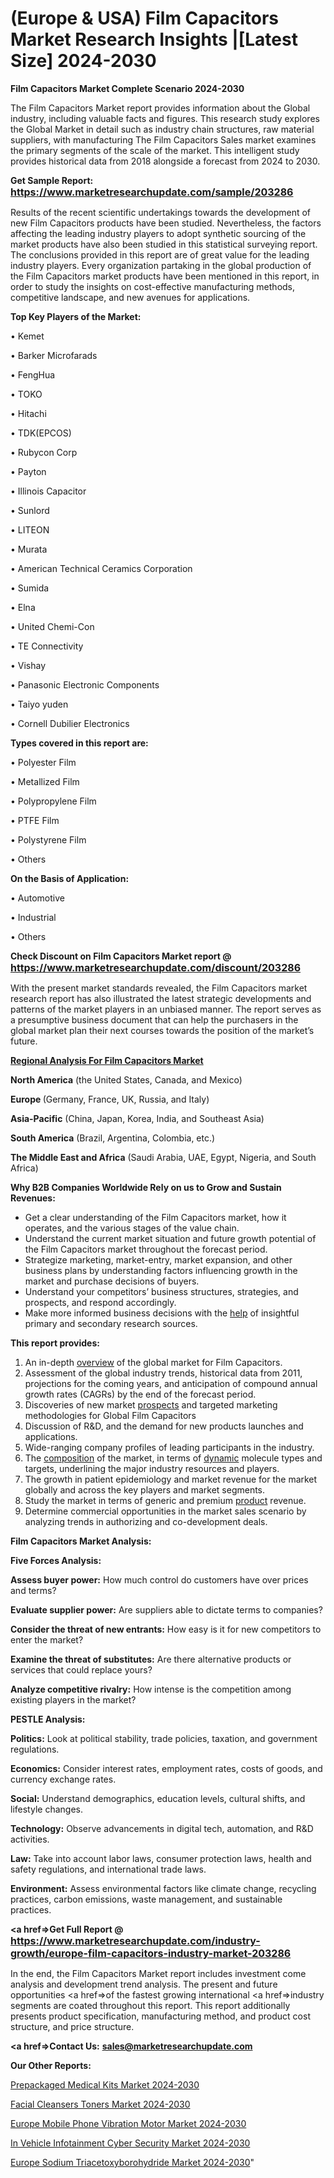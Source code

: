 # (Europe & USA) Film Capacitors Market Research Insights |[Latest Size] 2024-2030

<strong>Film Capacitors Market Complete Scenario 2024-2030</strong>

The Film Capacitors Market report provides information about the Global industry, including valuable facts and figures. This research study explores the Global Market in detail such as industry chain structures, raw material suppliers, with manufacturing The Film Capacitors Sales market examines the primary segments of the scale of the market. This intelligent study provides historical data from 2018 alongside a forecast from 2024 to 2030.

<strong>Get Sample Report: <a href=https://www.marketresearchupdate.com/sample/203286><font size=3 color=#0000ff>https://www.marketresearchupdate.com/sample/203286</font></a></strong>

Results of the recent scientific undertakings towards the development of new Film Capacitors products have been studied. Nevertheless, the factors affecting the leading industry players to adopt synthetic sourcing of the market products have also been studied in this statistical surveying report. The conclusions provided in this report are of great value for the leading industry players. Every organization partaking in the global production of the Film Capacitors market products have been mentioned in this report, in order to study the insights on cost-effective manufacturing methods, competitive landscape, and new avenues for applications.

<strong>Top Key Players of the Market:</strong>

• Kemet

• Barker Microfarads

• FengHua

• TOKO

• Hitachi

• TDK(EPCOS)

• Rubycon Corp

• Payton

• Illinois Capacitor

• Sunlord

• LITEON

• Murata

• American Technical Ceramics Corporation

• Sumida

• Elna

• United Chemi-Con

• TE Connectivity

• Vishay

• Panasonic Electronic Components

• Taiyo yuden

• Cornell Dubilier Electronics

<strong>Types covered in this report are: </strong>

• Polyester Film

• Metallized Film

• Polypropylene Film

• PTFE Film

• Polystyrene Film

• Others

<strong>On the Basis of Application:</strong>

• Automotive

• Industrial

• Others

<strong>Check Discount on Film Capacitors Market report @ <a href=https://www.marketresearchupdate.com/discount/203286><font size=3 color=#0000ff>https://www.marketresearchupdate.com/discount/203286</font></a></strong>

With the present market standards revealed, the Film Capacitors market research report has also illustrated the latest strategic developments and patterns of the market players in an unbiased manner. The report serves as a presumptive business document that can help the purchasers in the global market plan their next courses towards the position of the market’s future.

<strong><u><b>Regional Analysis For Film Capacitors Market</b></u></strong>

<strong><b>North America</b></strong> (the United States, Canada, and Mexico)

<strong><b>Europe </b></strong>(Germany, France, UK, Russia, and Italy)

<strong><b>Asia-Pacific</b></strong> (China, Japan, Korea, India, and Southeast Asia)

<strong><b>South America</b></strong> (Brazil, Argentina, Colombia, etc.)

<strong><b>The Middle East and Africa</b></strong> (Saudi Arabia, UAE, Egypt, Nigeria, and South Africa)

<strong>Why B2B Companies Worldwide Rely on us to Grow and Sustain Revenues:</strong>
<ul>
  <li>Get a clear understanding of the Film Capacitors market, how it operates, and the various stages of the value chain.</li>
  <li>Understand the current market situation and future growth potential of the Film Capacitors market throughout the forecast period.</li>
  <li>Strategize marketing, market-entry, market expansion, and other business plans by understanding factors influencing growth in the market and purchase decisions of buyers.</li>
  <li>Understand your competitors’ business structures, strategies, and prospects, and respond accordingly.</li>
  <li>Make more informed business decisions with the <a href=ASDF991299>help</a> of insightful primary and secondary research sources.</li>
</ul>
<strong>This report provides:</strong>
<ol>
  <li>An in-depth <a href=>overview</a> of the global market for Film Capacitors.</li>
  <li>Assessment of the global industry trends, historical data from 2011, projections for the coming years, and anticipation of compound annual growth rates (CAGRs) by the end of the forecast period.</li>
  <li>Discoveries of new market <a href=>prospects</a> and targeted marketing methodologies for Global Film Capacitors</li>
  <li>Discussion of R&amp;D, and the demand for new products launches and applications.</li>
  <li>Wide-ranging company profiles of leading participants in the industry.</li>
  <li>The <a href=ASDF881288>composition</a> of the market, in terms of <a href=>dynamic</a> molecule types and targets, underlining the major industry resources and players.</li>
  <li>The growth in patient epidemiology and market revenue for the market globally and across the key players and market segments.</li>
  <li>Study the market in terms of generic and premium <a href=>product</a> revenue.</li>
  <li>Determine commercial opportunities in the market sales scenario by analyzing trends in authorizing and co-development deals.</li>
</ol>

<strong>Film Capacitors Market Analysis:</strong>

<strong>Five Forces Analysis:</strong>

<strong>Assess buyer power:</strong> How much control do customers have over prices and terms?

<strong>Evaluate supplier power:</strong> Are suppliers able to dictate terms to companies?

<strong>Consider the threat of new entrants:</strong> How easy is it for new competitors to enter the market?

<strong>Examine the threat of substitutes:</strong> Are there alternative products or services that could replace yours?

<strong>Analyze competitive rivalry:</strong> How intense is the competition among existing players in the market?

<strong>PESTLE Analysis:</strong>

<strong>Politics:</strong> Look at political stability, trade policies, taxation, and government regulations.

<strong>Economics:</strong> Consider interest rates, employment rates, costs of goods, and currency exchange rates.

<strong>Social:</strong> Understand demographics, education levels, cultural shifts, and lifestyle changes.

<strong>Technology:</strong> Observe advancements in digital tech, automation, and R&D activities.

<strong>Law:</strong> Take into account labor laws, consumer protection laws, health and safety regulations, and international trade laws.

<strong>Environment:</strong> Assess environmental factors like climate change, recycling practices, carbon emissions, waste management, and sustainable practices.

<strong><a href=>Get Full Report</a> @ <a href=https://www.marketresearchupdate.com/industry-growth/europe-film-capacitors-industry-market-203286><font size=3 color=#0000ff>https://www.marketresearchupdate.com/industry-growth/europe-film-capacitors-industry-market-203286</font></a></strong>

In the end, the Film Capacitors Market report includes investment come analysis and development trend analysis. The present and future opportunities <a href=>of</a> the fastest growing international <a href=>industry</a> segments are coated throughout this report. This report additionally presents product specification, manufacturing method, and product cost structure, and price structure.

<strong><a href=><strong>Contact Us:</strong></a></strong>
<strong>sales@marketresearchupdate.com</strong>

<strong>Our Other Reports:</strong>

<a href=https://www.linkedin.com/pulse/prepackaged-medical-kits-market-size-set-grow>Prepackaged Medical Kits Market 2024-2030</a>

<a href=https://www.linkedin.com/pulse/facial-cleansers-toners-market-2023-remarking>Facial Cleansers Toners Market 2024-2030</a>

<a href=https://www.linkedin.com/pulse/europe-mobile-phone-vibration-motor-market-2030-1f>Europe Mobile Phone Vibration Motor Market 2024-2030</a>

<a href=https://www.linkedin.com/pulse/in-vehicle-infotainment-cyber-security-market-advancing-hudif/>In Vehicle Infotainment Cyber Security Market 2024-2030</a>

<a href=https://www.linkedin.com/pulse/europe-sodium-triacetoxyborohydride-market-4on2f/>Europe Sodium Triacetoxyborohydride Market 2024-2030</a>"
